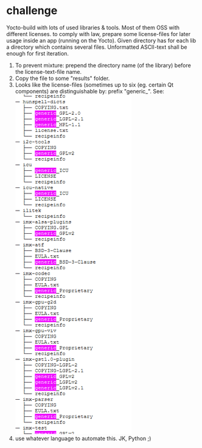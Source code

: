 # challenge

Yocto-build with lots of used libraries & tools. Most of them OSS with different licenses.
to comply with law, prepare some license-files for later usage inside an app (running on the Yocto).
Given directory has for each lib a directory which contains several files.
Unformatted ASCII-text shall be enough for first iteration.

1. To prevent mixture: prepend the directory name (of the library) before the license-text-file name.
2. Copy the file to some "results" folder.
3. Looks like the license-files (sometimes up to six (eg. certain Qt components) are distinguishable by:
prefix "generic_".
   See:
   ![](license_generic.png)
4. use whatever language to automate this. JK, Python ;)
